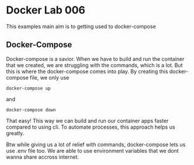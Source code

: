 # Docker Lab 006
This examples main aim is to getting used to docker-compose

## Docker-Compose

Docker-compose is a savior. When we have to build and run the container that we created, we are struggling with the commands, which is a lot. But this is where the docker-compose comes into play. By creating this docker-compose file, we only use 

    docker-compose up 

and

    docker-compose down


That easy! This way we can build and run our container apps faster compared to using cli. To automate processes, this approach helps us greatly.

Btw while giving us a lot of relief with commands, docker-compose lets us use .env file too. We are able to use environment variables that we dont wanna share accross internet.